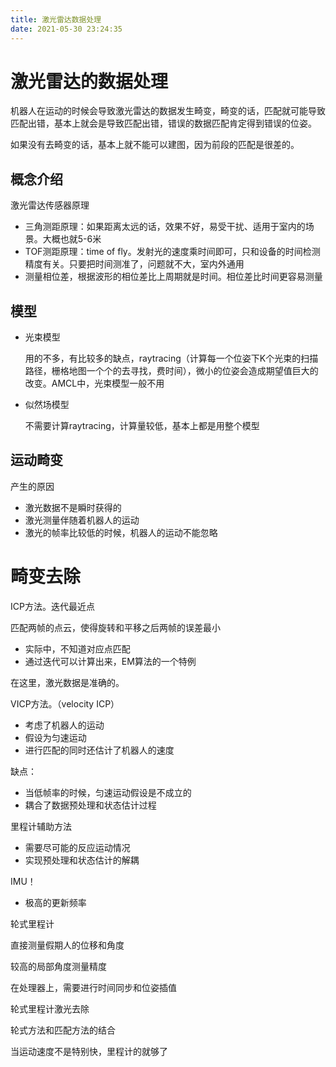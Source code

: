 ```yaml
---
title: 激光雷达数据处理
date: 2021-05-30 23:24:35
---
```


# 激光雷达的数据处理

机器人在运动的时候会导致激光雷达的数据发生畸变，畸变的话，匹配就可能导致匹配出错，基本上就会是导致匹配出错，错误的数据匹配肯定得到错误的位姿。

如果没有去畸变的话，基本上就不能可以建图，因为前段的匹配是很差的。



## 概念介绍

激光雷达传感器原理

- 三角测距原理：如果距离太远的话，效果不好，易受干扰、适用于室内的场景。大概也就5-6米
- TOF测距原理：time of fly。发射光的速度乘时间即可，只和设备的时间检测精度有关。只要把时间测准了，问题就不大，室内外通用
- 测量相位差，根据波形的相位差比上周期就是时间。相位差比时间更容易测量



## 模型

- 光束模型

  用的不多，有比较多的缺点，raytracing（计算每一个位姿下K个光束的扫描路径，栅格地图一个个的去寻找，费时间），微小的位姿会造成期望值巨大的改变。AMCL中，光束模型一般不用

- 似然场模型

  不需要计算raytracing，计算量较低，基本上都是用整个模型



## 运动畸变

产生的原因

- 激光数据不是瞬时获得的
- 激光测量伴随着机器人的运动
- 激光的帧率比较低的时候，机器人的运动不能忽略



# 畸变去除

ICP方法。迭代最近点

匹配两帧的点云，使得旋转和平移之后两帧的误差最小

- 实际中，不知道对应点匹配
- 通过迭代可以计算出来，EM算法的一个特例

在这里，激光数据是准确的。



VICP方法。（velocity ICP）

- 考虑了机器人的运动
- 假设为匀速运动
- 进行匹配的同时还估计了机器人的速度

缺点：

- 当低帧率的时候，匀速运动假设是不成立的
- 耦合了数据预处理和状态估计过程



里程计辅助方法

- 需要尽可能的反应运动情况
- 实现预处理和状态估计的解耦



IMU！

- 极高的更新频率

轮式里程计

直接测量假期人的位移和角度

较高的局部角度测量精度



在处理器上，需要进行时间同步和位姿插值



轮式里程计激光去除

轮式方法和匹配方法的结合

当运动速度不是特别快，里程计的就够了